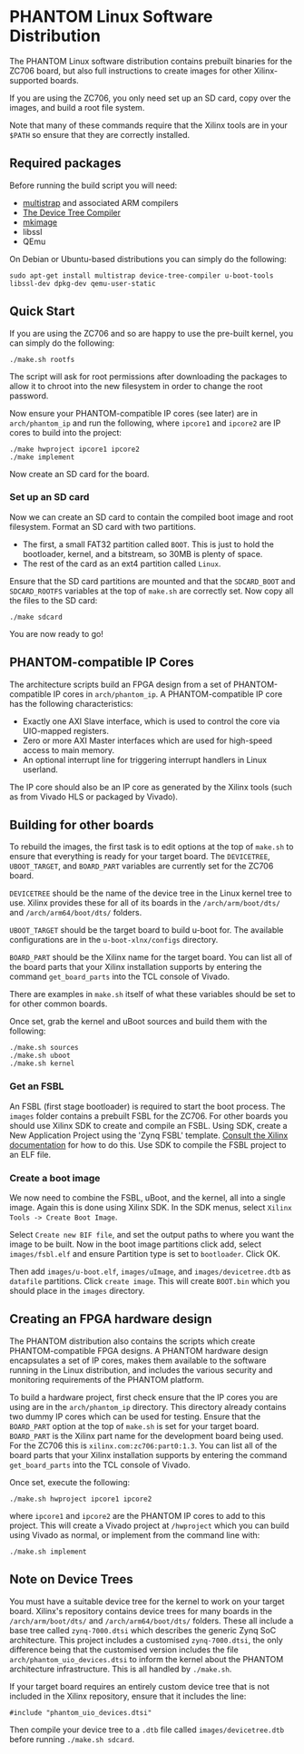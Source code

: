 # PHANTOM Linux Software Distribution

The PHANTOM Linux software distribution contains prebuilt binaries for the ZC706 board, but also full instructions to create images for other Xilinx-supported boards.

If you are using the ZC706, you only need set up an SD card, copy over the images, and build a root file system.

Note that many of these commands require that the Xilinx tools are in your `$PATH` so ensure that they are correctly installed.

## Required packages

Before running the build script you will need:
 * [multistrap](https://wiki.debian.org/Multistrap) and associated ARM compilers
 * [The Device Tree Compiler](https://git.kernel.org/pub/scm/utils/dtc/dtc.git)
 * [mkimage](https://linux.die.net/man/1/mkimage)
 * libssl
 * QEmu

On Debian or Ubuntu-based distributions you can simply do the following:

	sudo apt-get install multistrap device-tree-compiler u-boot-tools libssl-dev dpkg-dev qemu-user-static

## Quick Start

If you are using the ZC706 and so are happy to use the pre-built kernel, you can simply do the following:

	./make.sh rootfs

The script will ask for root permissions after downloading the packages to allow it to chroot into the new filesystem in order to change the root password.

Now ensure your PHANTOM-compatible IP cores (see later) are in `arch/phantom_ip` and run the following, where `ipcore1` and `ipcore2` are IP cores to build into the project:

	./make hwproject ipcore1 ipcore2
	./make implement

Now create an SD card for the board.

### Set up an SD card

Now we can create an SD card to contain the compiled boot image and root filesystem. Format an SD card with two partitions.

 * The first, a small FAT32 partition called `BOOT`. This is just to hold the bootloader, kernel, and a bitstream, so 30MB is plenty of space.
 * The rest of the card as an ext4 partition called `Linux`.

Ensure that the SD card partitions are mounted and that the `SDCARD_BOOT` and `SDCARD_ROOTFS` variables at the top of `make.sh` are correctly set. Now copy all the files to the SD card:

	./make sdcard

You are now ready to go!


## PHANTOM-compatible IP Cores

The architecture scripts build an FPGA design from a set of PHANTOM-compatible IP cores in `arch/phantom_ip`. A PHANTOM-compatible IP core has the following characteristics:

 * Exactly one AXI Slave interface, which is used to control the core via UIO-mapped registers.
 * Zero or more AXI Master interfaces which are used for high-speed access to main memory.
 * An optional interrupt line for triggering interrupt handlers in Linux userland.

The IP core should also be an IP core as generated by the Xilinx tools (such as from Vivado HLS or packaged by Vivado).


## Building for other boards

To rebuild the images, the first task is to edit options at the top of `make.sh` to ensure that everything is ready for your target board. The `DEVICETREE`, `UBOOT_TARGET`, and `BOARD_PART` variables are currently set for the ZC706 board.

`DEVICETREE` should be the name of the device tree in the Linux kernel tree to use. Xilinx provides these for all of its boards in the `/arch/arm/boot/dts/` and `/arch/arm64/boot/dts/` folders.

`UBOOT_TARGET` should be the target board to build u-boot for. The available configurations are in the `u-boot-xlnx/configs` directory.

`BOARD_PART` should be the Xilinx name for the target board. You can list all of the board parts that your Xilinx installation supports by entering the command `get_board_parts` into the TCL console of Vivado.

There are examples in `make.sh` itself of what these variables should be set to for other common boards.

Once set, grab the kernel and uBoot sources and build them with the following:

	./make.sh sources
	./make.sh uboot
	./make.sh kernel


### Get an FSBL

An FSBL (first stage bootloader) is required to start the boot process. The `images` folder contains a prebuilt FSBL for the ZC706. For other boards you should use Xilinx SDK to create and compile an FSBL. Using SDK, create a New Application Project using the 'Zynq FSBL' template. [Consult the Xilinx documentation](http://www.wiki.xilinx.com/Build+FSBL) for how to do this. Use SDK to compile the FSBL project to an ELF file.


### Create a boot image

We now need to combine the FSBL, uBoot, and the kernel, all into a single image. Again this is done using Xilinx SDK. In the SDK menus, select `Xilinx Tools -> Create Boot Image`.

Select `Create new BIF file`, and set the output paths to where you want the image to be built. Now in the boot image partitions click add, select `images/fsbl.elf` and ensure Partition type is set to `bootloader`. Click OK.

Then add `images/u-boot.elf`, `images/uImage`, and `images/devicetree.dtb` as `datafile` partitions. Click `create image`. This will create `BOOT.bin` which you should place in the `images` directory.


## Creating an FPGA hardware design

The PHANTOM distribution also contains the scripts which create PHANTOM-compatible FPGA designs. A PHANTOM hardware design encapsulates a set of IP cores, makes them available to the software running in the Linux distribution, and includes the various security and monitoring requirements of the PHANTOM platform.

To build a hardware project, first check ensure that the IP cores you are using are in the `arch/phantom_ip` directory. This directory already contains two dummy IP cores which can be used for testing. Ensure that the `BOARD_PART` option at the top of `make.sh` is set for your target board. `BOARD_PART` is the Xilinx part name for the development board being used. For the ZC706 this is `xilinx.com:zc706:part0:1.3`. You can list all of the board parts that your Xilinx installation supports by entering the command `get_board_parts` into the TCL console of Vivado.

Once set, execute the following:

	./make.sh hwproject ipcore1 ipcore2

where `ipcore1` and `ipcore2` are the PHANTOM IP cores to add to this project. This will create a Vivado project at `/hwproject` which you can build using Vivado as normal, or implement from the command line with:

	./make.sh implement


## Note on Device Trees

You must have a suitable device tree for the kernel to work on your target board. Xilinx's repository contains device trees for many boards in the `/arch/arm/boot/dts/` and `/arch/arm64/boot/dts/` folders. These all include a base tree called `zynq-7000.dtsi` which describes the generic Zynq SoC architecture. This project includes a customised `zynq-7000.dtsi`, the only difference being that the customised version includes the file `arch/phantom_uio_devices.dtsi` to inform the kernel about the PHANTOM architecture infrastructure. This is all handled by `./make.sh`.

If your target board requires an entirely custom device tree that is not included in the Xilinx repository, ensure that it includes the line:

 	#include "phantom_uio_devices.dtsi"

Then compile your device tree to a `.dtb` file called `images/devicetree.dtb` before running `./make.sh sdcard`.
